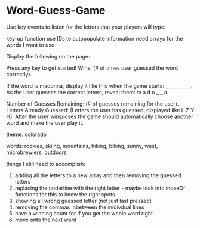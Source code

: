 # Word-Guess-Game

Use key events to listen for the letters that your players will type.

key-up function
use IDs to autopopulate information
need arrays for the words I want to use 

Display the following on the page:

Press any key to get started!
Wins: (# of times user guessed the word correctly).



If the word is madonna, display it like this when the game starts: _ _ _ _ _ _ _.
As the user guesses the correct letters, reveal them: m a d o _  _ a.



Number of Guesses Remaining: (# of guesses remaining for the user).
Letters Already Guessed: (Letters the user has guessed, displayed like L Z Y H).
After the user wins/loses the game should automatically choose another word and make the user play it.


theme: colorado

words: rockies, skiing, mountains, hiking, biking, sunny, west, microbrewiers, outdoors

things I still need to accomplish:

1. adding all the letters to a new array and then removing the guessed letters 
2. replacing the underline with the right letter - maybe look into indexOf functions for this to know the right spots
3. showing all wrong guessed letter (not just last pressed)
4. removing the commas inbetween the inidivdual lines
5. have a winning count for if you get the whole word right
6. move onto the next word

